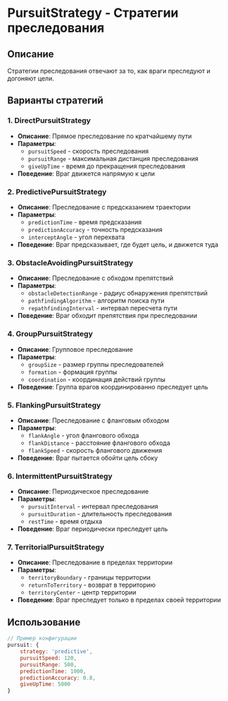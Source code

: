 # PursuitStrategy - Стратегии преследования

## Описание
Стратегии преследования отвечают за то, как враги преследуют и догоняют цели.

## Варианты стратегий

### 1. DirectPursuitStrategy
- **Описание**: Прямое преследование по кратчайшему пути
- **Параметры**:
  - `pursuitSpeed` - скорость преследования
  - `pursuitRange` - максимальная дистанция преследования
  - `giveUpTime` - время до прекращения преследования
- **Поведение**: Враг движется напрямую к цели

### 2. PredictivePursuitStrategy
- **Описание**: Преследование с предсказанием траектории
- **Параметры**:
  - `predictionTime` - время предсказания
  - `predictionAccuracy` - точность предсказания
  - `interceptAngle` - угол перехвата
- **Поведение**: Враг предсказывает, где будет цель, и движется туда

### 3. ObstacleAvoidingPursuitStrategy
- **Описание**: Преследование с обходом препятствий
- **Параметры**:
  - `obstacleDetectionRange` - радиус обнаружения препятствий
  - `pathfindingAlgorithm` - алгоритм поиска пути
  - `repathfindingInterval` - интервал пересчета пути
- **Поведение**: Враг обходит препятствия при преследовании

### 4. GroupPursuitStrategy
- **Описание**: Групповое преследование
- **Параметры**:
  - `groupSize` - размер группы преследователей
  - `formation` - формация группы
  - `coordination` - координация действий группы
- **Поведение**: Группа врагов координированно преследует цель

### 5. FlankingPursuitStrategy
- **Описание**: Преследование с фланговым обходом
- **Параметры**:
  - `flankAngle` - угол флангового обхода
  - `flankDistance` - расстояние флангового обхода
  - `flankSpeed` - скорость флангового движения
- **Поведение**: Враг пытается обойти цель сбоку

### 6. IntermittentPursuitStrategy
- **Описание**: Периодическое преследование
- **Параметры**:
  - `pursuitInterval` - интервал преследования
  - `pursuitDuration` - длительность преследования
  - `restTime` - время отдыха
- **Поведение**: Враг периодически преследует цель

### 7. TerritorialPursuitStrategy
- **Описание**: Преследование в пределах территории
- **Параметры**:
  - `territoryBoundary` - границы территории
  - `returnToTerritory` - возврат в территорию
  - `territoryCenter` - центр территории
- **Поведение**: Враг преследует только в пределах своей территории

## Использование
```javascript
// Пример конфигурации
pursuit: {
    strategy: 'predictive',
    pursuitSpeed: 120,
    pursuitRange: 500,
    predictionTime: 1000,
    predictionAccuracy: 0.8,
    giveUpTime: 5000
}
```
